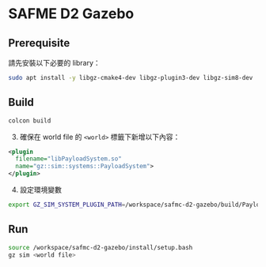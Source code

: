 # SAFME D2 Gazebo

## Prerequisite

請先安裝以下必要的 library：

```sh
sudo apt install -y libgz-cmake4-dev libgz-plugin3-dev libgz-sim8-dev
```

## Build

```sh
colcon build
```

3. 確保在 world file 的 `<world>` 標籤下新增以下內容：

```xml
<plugin
  filename="libPayloadSystem.so"
  name="gz::sim::systems::PayloadSystem">
</plugin>
```

4. 設定環境變數

```sh
export GZ_SIM_SYSTEM_PLUGIN_PATH=/workspace/safmc-d2-gazebo/build/PayloadSystem
```

## Run

```sh
source /workspace/safmc-d2-gazebo/install/setup.bash
gz sim <world file>
```
